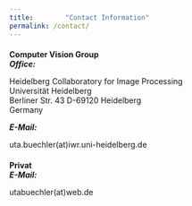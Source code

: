 ```yaml
---
title:        "Contact Information"
permalink: /contact/
---
```

<div class="post-list">
<h4 style="margin-bottom: 0px;">Computer Vision Group</h4>
<h5 style="margin-bottom: 0px;margin-top: 0px">Office:</h5>
<p>Heidelberg Collaboratory for Image Processing<br />
Universität Heidelberg<br />
Berliner Str. 43 D-69120 Heidelberg<br />
Germany</p>
<h5 style="margin-bottom: 0px;margin-top: 0px">E-Mail:</h5>
<p>uta.buechler(at)iwr.uni-heidelberg.de</p>
</div>

<div class="post-list">
<h4 style="margin-bottom: 0px;">Privat</h4>
<h5 style="margin-bottom: 0px;margin-top: 0px">E-Mail:</h5>
<p>utabuechler(at)web.de</p>
</div>


